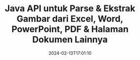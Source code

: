 ---
############################# Static ############################
layout: "auto-gen-parser"
date: 2024-02-13T17:01:10
draft: false
otherformats: doc docm docx dot dotm dotx epub html mht mhtml odp ods odt one otp ott pdf

############################# Head ############################
head_title: "Bagaimana cara Mengekstrak Gambar dari Excel, Word, PDF & Dokumen Lain melalui Java?"
head_description: "GroupDocs.Parser for Java API memungkinkan pengembang perangkat lunak mengurai & mengekstrak gambar dari PDF, DOC, DOCX, PPT, PPTX, XLS, XLSX dokumen & Email di dalam Java Aplikasi."

############################# Header ############################
title: "Java API untuk Parse & Ekstrak Gambar dari Excel, Word, PowerPoint, PDF & Halaman Dokumen Lainnya"
description: "GroupDocs.Parser for Java API memungkinkan programmer mengekstrak gambar dari PDF, DOC, DOCX, PPT, PPTX, EML, MSG, XLS, XLSX, CSV, {358 }, RTF & EPUB dokumen atau Halaman dokumen di dalam Java aplikasi."
bg_image: "https://cms.admin.containerize.com/templates/aspose/App_Themes/V3/images/bg/header1.png"
bg_overlay: false
button:
    enable: true
    icon: "fas fa-arrow-down"
    label: "Unduh Uji Coba Gratis"
    link: "https://downloads.groupdocs.com/parser/java"

############################# SubMenu ############################
submenu:
    enable: true

    left:
        img_alt: "GroupDocs.Parser for Java"
        image: "https://cms.admin.containerize.com/templates/groupdocs/images/product-logos/90x90-noborder/groupdocs-parser-java.png"
        product: "GroupDocs.Parser"
        platform: "Java"

    middle:
        button:

            # button loop
            - link: "https://apireference.groupdocs.com/parser/java"
              text: "Referensi API"

            # button loop
            - link: "https://github.com/groupdocs-parser"
              text: "Contoh Kode"

            # button loop
            - link: "https://products.groupdocs.app/parser/family"
              text: "Demo Langsung"

            # button loop
            - link: "https://purchase.groupdocs.com/pricing/parser/java"
              text: "Harga"

    right:
        link_download: "https://downloads.groupdocs.com/parser"
        link_learn: "https://docs.groupdocs.com/parser/java"
        link_buy: "https://purchase.groupdocs.com"

############################# About ############################
about:
    enable: true
    title: "Pelajari Cara Mengekstrak Gambar dari {{EXT}} Dokumen atau Halaman Tertentu melalui Java API"
    content: |
        Gambar bernilai ribuan kata dan tidak dapat diabaikan di dunia visual saat ini sambil membuat konten yang menarik. Gambar dapat menjadi sumber komunikasi informasi yang hebat serta menarik perhatian pengguna. Seringkali diperlukan untuk mendapatkan gambar dari dokumen, jurnal atau presentasi dan menggunakannya di tempat lain. GroupDocs.Parser for Java adalah API andal yang membantu pengembang dan pemrogram perangkat lunak membangun solusi untuk menguraikan dan mengekstrak gambar atau informasi lain dari berbagai jenis dokumen. Ini juga mendukung penyimpanan gambar dalam PNG, JPEG, WebP, GIF, BMP dan format lainnya. API telah menyertakan dukungan untuk beberapa format dokumen populer, seperti format PDF, Microsoft Office: Word (DOC, DOCX), PowerPoint (PPT, PPTX), {282 } (XLS, XLSX), format LibreOffice, Email, Ebook, dan banyak lagi. Itu juga termasuk dukungan untuk beberapa fitur lanjutan yang terkait dengan penguraian dokumen, mengekstraksi teks biasa dan terstruktur, pencarian teks dengan kata kunci, mengekstrak metadata atau gambar, wadah serta lampiran dan banyak lagi.
        
        

############################# Steps ############################
steps:
    enable: true
    title_left: "Ekstrak gambar dari dokumen di Java"
    content_left: |
        [GroupDocs.Parser for Java](/id/parser/java/) memudahkan pengembang Java untuk mengekstrak gambar dari dokumen dengan menerapkan beberapa langkah mudah.
        
        * Membuat instance objek [Parser](https://reference.groupdocs.com/java/parser/com.groupdocs.parser/Parser) untuk dokumen awal;
        * Panggil metode [getImages](https://reference.groupdocs.com/parser/java/com.groupdocs.parser/parser/#getImages--) dan dapatkan kumpulan objek gambar;
        * Periksa apakah pembaca tidak *null* (ekstraksi gambar didukung untuk dokumen);
        * Ulangi koleksi dan dapatkan ukuran, jenis gambar, dan konten gambar.

    title_right: "Pelajari lebih lanjut tentang ekstraksi gambar"
    content_right: |
        * <a href="https://docs.groupdocs.com/parser/java/extract-images-from-document/">Cara mengekstrak gambar dari dokumen</a>
        * <a href="https://docs.groupdocs.com/parser/java/extract-images-from-document-page/">Cara mengekstrak gambar dari halaman dokumen</a>
        * <a href="https://docs.groupdocs.com/parser/java/extract-images-from-document-page-area/">Cara mengekstrak gambar dari area halaman dokumen</a>
        * <a href="https://docs.groupdocs.com/parser/java/extract-images-to-files/">Cara mengekstrak gambar ke file</a>

    code: |
     {{% parser/additional-styles %}}
     {{< parser/code-parser title="Cara mengekstrak gambar dari dokumen menggunakan kode contoh Java">}}

        ```java    
        // Ekstrak gambar dari dokumen menggunakan GroupDocs.Parser API
        // Buat instance kelas Parser
        try (Parser parser = new Parser(Constants.SampleImagesPdf)) {
            // Ekstrak gambar
            Iterable<PageImageArea> images = parser.getImages();
            // Periksa apakah ekstraksi gambar didukung
            if (images == null) {
                System.out.println("Ekstraksi gambar tidak didukung");
                return;
            }
            // Ulangi gambar
            for (PageImageArea image : images) {
                // Cetak indeks halaman, persegi panjang, dan jenis gambar:
                System.out.println(String.format("Page: %d, R: %s, Type: %s", image.getPage().getIndex(), image.getRectangle(), image.getFileType()));
            }
        }
        ```
     {{< /parser/code-parser >}}

############################# More ############################
more:
    enable: true
    title_left: "Persyaratan sistem"
    content_left: |
        GroupDocs.Parser for Java API didukung di semua platform dan sistem operasi utama. Sebelum menjalankan kode di bawah ini, harap pastikan bahwa Anda telah menginstal prasyarat berikut di sistem Anda.
        
        * Sistem Operasi: Microsoft Windows, Linux, MacOS
        * Lingkungan Pengembangan: NetBeans, Intellij IDEA, Eclipse, etc.
        * Kerangka kerja
        * Unduh versi terbaru GroupDocs.Parser for Java dari [Maven](https://repository.groupdocs.com/webapp/#/artifacts/browse/tree/General/repo/com/groupdocs/groupdocs-parser)

    title_right: "Mengapa Menggunakan GroupDocs.Parser for Java"
    content_right: |
        * Dukungan ekstraksi teks biasa dari dokumen yang didukung    
        * Penguraian dokumen melalui templat yang ditentukan pengguna    
        * Sepenuhnya mendukung ekstraksi teks terstruktur    
        * Pencarian teks melalui kata kunci serta ekspresi reguler    
        * Ekstrak teks yang diformat, metadata, gambar, wadah, dan lampiran    
        * Ekstrak daftar isi untuk beberapa format dokumen yang didukung    
        * Mengurai data formulir dari PDF dokumen    
        * Ekstrak hyperlink dari dokumen   

############################# Demos ############################
demos:
    enable: true
    title: "Demo Langsung - Ekstrak gambar dari dokumen Online"
    content: |
       Ekstrak gambar dari dokumen sekarang juga dengan mengunjungi situs web [GroupDocs.Parser Demo Langsung](https://products.groupdocs.app/parser/images/).
       Demo langsung memiliki manfaat berikut.
        
############################# About Formats ############################
about_formats:
    enable: true

############################# More Formats ############################
more_formats:
    enable: true
    title: "Ekstrak Gambar Dari Format Dokumen Lain"
    content: |
        Java penguraian dokumen & API ekstraksi gambar untuk format file dan gambar. Ekstrak data untuk beberapa format file populer seperti yang dinyatakan di bawah ini.

############################# Back to top ###############################
back_to_top:
    enable: true
---